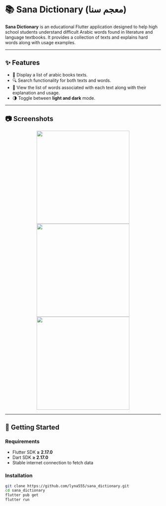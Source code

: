 # 📚 Sana Dictionary (معجم سنا)

**Sana Dictionary** is an educational Flutter application designed to help high school students understand difficult Arabic words found in literature and language textbooks. It provides a collection of texts and explains hard words along with usage examples.

---

## ✨ Features

- 📝 Display a list of arabic books texts.
- 🔍 Search functionality for both texts and words.
- 📖 View the list of words associated with each text along with their explanation and usage.
- 🌗 Toggle between **light and dark** mode.

---

## 📷 Screenshots

<p align="center">
  <img src="https://github.com/user-attachments/assets/70eaec07-b3da-4f79-838a-181563cb270f" width="300"/>
  <img src="https://github.com/user-attachments/assets/2bd0d8e0-2dd0-4df5-ab6d-80f75a179364" width="300"/>
  <img src="https://github.com/user-attachments/assets/fe494532-3a6d-4dfb-b782-3095bde925c1" width="300"/>
</p>



---

## 🚀 Getting Started

### Requirements

- Flutter SDK **≥ 2.17.0**
- Dart SDK **≥ 2.17.0**
- Stable internet connection to fetch data

### Installation

```bash
git clone https://github.com/lyna555/sana_dictionary.git
cd sana_dictionary
flutter pub get
flutter run
